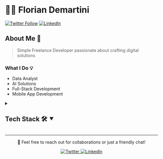 # 👨‍💻 Florian Demartini
[![Twitter Follow](https://img.shields.io/twitter/follow/floriandem46530?style=social)](https://twitter.com/floriandem46530)
[![LinkedIn](https://img.shields.io/badge/-Florian%20Demartini-blue?style=flat-square&logo=Linkedin&logoColor=white&link=https://linkedin.com/in/florian-demartini-166373202/)](https://linkedin.com/in/florian-demartini-166373202)

## About Me 🚀
> Simple Freelance Developer passionate about crafting digital solutions

### What I Do 💡
- Data Analyst
- AI Solutions
- Full-Stack Development
- Mobile App Development

<details>
<summary><h2>Tech Stack 🛠️ ⯆</h2></summary>

<details>
<summary><h4>Languages ⯆</h4></summary>

![Python](https://img.shields.io/badge/-Python-3776AB?style=flat-square&logo=Python&logoColor=white)
![JavaScript](https://img.shields.io/badge/-JavaScript-F7DF1E?style=flat-square&logo=javascript&logoColor=black)
![Java](https://img.shields.io/badge/-Java-007396?style=flat-square&logo=java&logoColor=white)
![C++](https://img.shields.io/badge/-C++-00599C?style=flat-square&logo=c%2B%2B&logoColor=white)
![C](https://img.shields.io/badge/-C-A8B9CC?style=flat-square&logo=c&logoColor=white)
</details>

<details>
<summary><h4>Web Development ⯆</h4></summary>

![React](https://img.shields.io/badge/-React-61DAFB?style=flat-square&logo=react&logoColor=black)
![Vue.js](https://img.shields.io/badge/-Vue.js-4FC08D?style=flat-square&logo=vue.js&logoColor=white)
![Node.js](https://img.shields.io/badge/-Node.js-339933?style=flat-square&logo=node.js&logoColor=white)
![Django](https://img.shields.io/badge/-Django-092E20?style=flat-square&logo=django&logoColor=white)
![HTML5](https://img.shields.io/badge/-HTML5-E34F26?style=flat-square&logo=html5&logoColor=white)
![CSS3](https://img.shields.io/badge/-CSS3-1572B6?style=flat-square&logo=css3&logoColor=white)
![Tailwind CSS](https://img.shields.io/badge/-Tailwind%20CSS-38B2AC?style=flat-square&logo=tailwind-css&logoColor=white)
</details>

<details>
<summary><h4>Mobile Development ⯆</h4></summary>

![React Native](https://img.shields.io/badge/-React%20Native-61DAFB?style=flat-square&logo=react&logoColor=black)
![Android](https://img.shields.io/badge/-Android-3DDC84?style=flat-square&logo=android&logoColor=white)
</details>

<details>
<summary><h4>Database ⯆</h4></summary>

![MySQL](https://img.shields.io/badge/-MySQL-4479A1?style=flat-square&logo=mysql&logoColor=white)
![PostgreSQL](https://img.shields.io/badge/-PostgreSQL-336791?style=flat-square&logo=postgresql&logoColor=white)
![Firebase](https://img.shields.io/badge/-Firebase-FFCA28?style=flat-square&logo=firebase&logoColor=black)
</details>

<details>
<summary><h4>DevOps & Tools ⯆</h4></summary>

![Docker](https://img.shields.io/badge/-Docker-2496ED?style=flat-square&logo=docker&logoColor=white)
![Git](https://img.shields.io/badge/-Git-F05032?style=flat-square&logo=git&logoColor=white)
![Linux](https://img.shields.io/badge/-Linux-FCC624?style=flat-square&logo=linux&logoColor=black)
</details>

<details>
<summary><h4>Other ⯆</h4></summary>

![TensorFlow](https://img.shields.io/badge/-TensorFlow-FF6F00?style=flat-square&logo=tensorflow&logoColor=white)
![Figma](https://img.shields.io/badge/-Figma-F24E1E?style=flat-square&logo=figma&logoColor=white)
</details>

</details>

---
<p align="center">💬 Feel free to reach out for collaborations or just a friendly chat!</p>
<p align="center">
  <a href="https://twitter.com/floriandem46530">
    <img src="https://img.shields.io/badge/-Twitter-1DA1F2?style=flat-square&logo=twitter&logoColor=white" alt="Twitter" />
  </a>
  <a href="https://linkedin.com/in/florian-demartini-166373202">
    <img src="https://img.shields.io/badge/-LinkedIn-0077B5?style=flat-square&logo=linkedin&logoColor=white" alt="LinkedIn" />
  </a>
</p>
